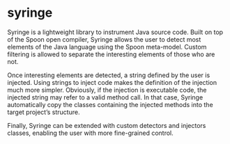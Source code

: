 # syringe

Syringe is a lightweight library to instrument Java source code. Built on top of the Spoon open compiler, Syringe allows the user to detect most elements of the Java language using the Spoon meta-model. Custom filtering is allowed to separate the interesting elements of those who are not.

Once interesting elements are detected, a string defined by the user is injected. Using strings to inject code makes the definition of the injection much more simpler. Obviously, if the injection is executable code, the injected string may refer to a valid method call. In that case, Syringe automatically copy the classes containing the injected methods into the target project’s structure.

Finally, Syringe can be extended with custom detectors and injectors classes, enabling the user with more fine-grained control.